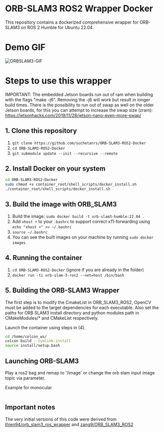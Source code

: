 # ORB-SLAM3 ROS2 Wrapper Docker

This repository contains a dockerized comprehensive wrapper for ORB-SLAM3 on ROS 2 Humble for Ubuntu 22.04.

# Demo GIF

![ORBSLAM3-GIF](orbslam3.gif)

# Steps to use this wrapper

IMPORTANT: The embedded Jetson boards run out of ram when building with the flags "make -j6". Removing the -j6 will work but result in longer build times. There is the possibility to run out of swap as well on the older Jetson boards, for this you can attempt to increase the swap size (zram): https://jetsonhacks.com/2019/11/28/jetson-nano-even-more-swap/

## 1. Clone this repository

1. ```git clone https://github.com/suchetanrs/ORB-SLAM3-ROS2-Docker```
2. ```cd ORB-SLAM3-ROS2-Docker```
3. ```git submodule update --init --recursive --remote```

## 2. Install Docker on your system

```bash
cd ORB-SLAM3-ROS2-Docker
sudo chmod +x container_root/shell_scripts/docker_install.sh
./container_root/shell_scripts/docker_install.sh
```

## 3. Build the image with ORB_SLAM3

1. Build the image: ```sudo docker build -t orb-slam3-humble:22.04 .```
2. Add ```xhost +``` to your ```.bashrc``` to support correct x11-forwarding using ```echo "xhost +" >> ~/.bashrc```
3. ```source ~/.bashrc```
4. You can see the built images on your machine by running ```sudo docker images```.

## 4. Running the container

1. ```cd ORB-SLAM3-ROS2-Docker``` (ignore if you are already in the folder)
2. ```docker run -ti orb-slam-3-ros2 --net=host /bin/bash```

## 5. Building the ORB-SLAM3 Wrapper

The first step is to modify the CmakeList in ORB_SLAM3_ROS2, OpenCV must be added to the target dependencies for each executable. Also set the paths for ORB SLAM3 install directory and python modules path in CMakeModules/* and CMakeList respectively.

Launch the container using steps in (4).
```bash
cd /home/colcon_ws/
colcon build --symlink-install
source install/setup.bash
```

## Launching ORB-SLAM3
Play a ros2 bag and remap to '/image' or change the orb slam input image topic via parameter.

Example for monocular
```ros2 run orbslam3 mono /home/colcon_ws/src/ORB_SLAM3_ROS2/vocabulary/ORBvoc.txt /home/colcon_ws/src/ORB_SLAM3_ROS2/config/monocular/TUM1.yaml
```

## Important notes


The very initial versions of this code were derived from [thien94/orb_slam3_ros_wrapper](https://github.com/thien94/orb_slam3_ros_wrapper) and [zang9/ORB_SLAM3_ROS2](https://github.com/zang09/ORB_SLAM3_ROS2)
